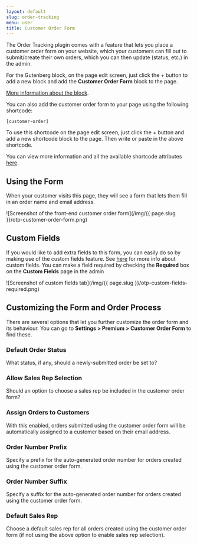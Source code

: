 ```yaml
---
layout: default
slug: order-tracking
menu: user
title: Customer Order Form
---
```

The Order Tracking plugin comes with a feature that lets you place a customer order form on your website, which your customers can fill out to submit/create their own orders, which you can then update (status, etc.) in the admin.

For the Gutenberg block, on the page edit screen, just click the + button to add a new block and add the **Customer Order Form** block to the page.

[More information about the block](../blocks-shortcodes/customer-order-form-block).

You can also add the customer order form to your page using the following shortcode:

`[customer-order]`

To use this shortcode on the page edit screen, just click the + button and add a new shortcode block to the page. Then write or paste in the above shortcode.

You can view more information and all the available shortcode attributes [here](../blocks-shortcodes/customer-order-shortcode).

## Using the Form

When your customer visits this page, they will see a form that lets them fill in an order name and email address. 

![Screenshot of the front-end customer order form](/img/{{ page.slug }}/otp-customer-order-form.png)

## Custom Fields

If you would like to add extra fields to this form, you can easily do so by making use of the custom fields feature. See [here](../custom-fields) for more info about custom fields. You can make a field required by checking the **Required** box on the **Custom Fields** page in the admin

![Screenshot of custom fields tab](/img/{{ page.slug }}/otp-custom-fields-required.png)

## Customizing the Form and Order Process

There are several options that let you further customize the order form and its behaviour. You can go to **Settings > Premium > Customer Order Form** to find these.

### Default Order Status

What status, if any, should a newly-submitted order be set to?

### Allow Sales Rep Selection

Should an option to choose a sales rep be included in the customer order form?

### Assign Orders to Customers

With this enabled, orders submitted using the customer order form will be automatically assigned to a customer based on their email address.

### Order Number Prefix

Specify a prefix for the auto-generated order number for orders created using the customer order form.

### Order Number Suffix

Specify a suffix for the auto-generated order number for orders created using the customer order form.

### Default Sales Rep

Choose a default sales rep for all orders created using the customer order form (if not using the above option to enable sales rep selection).
